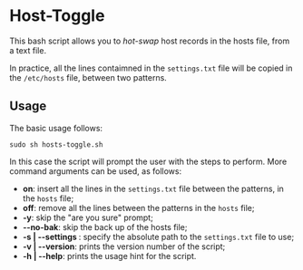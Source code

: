 # Host-Toggle

This bash script allows you to *hot-swap* host records in the hosts file, from a text file.

In practice, all the lines contaimned in the `settings.txt` file will be copied in the `/etc/hosts` file, between two patterns.

## Usage

The basic usage follows:

	sudo sh hosts-toggle.sh

In this case the script will prompt the user with the steps to perform. More command arguments can be used, as follows:

- **on**: insert all the lines in the `settings.txt` file between the patterns, in the `hosts` file;
- **off**: remove all the lines between the patterns in the `hosts` file;
- **-y**: skip the "are you sure" prompt;
- **--no-bak**: skip the back up of the hosts file;
- **-s | --settings <path>**: specify the absolute path to the `settings.txt` file to use;
- **-v | --version**: prints the version number of the script;
- **-h | --help**: prints the usage hint for the script.
